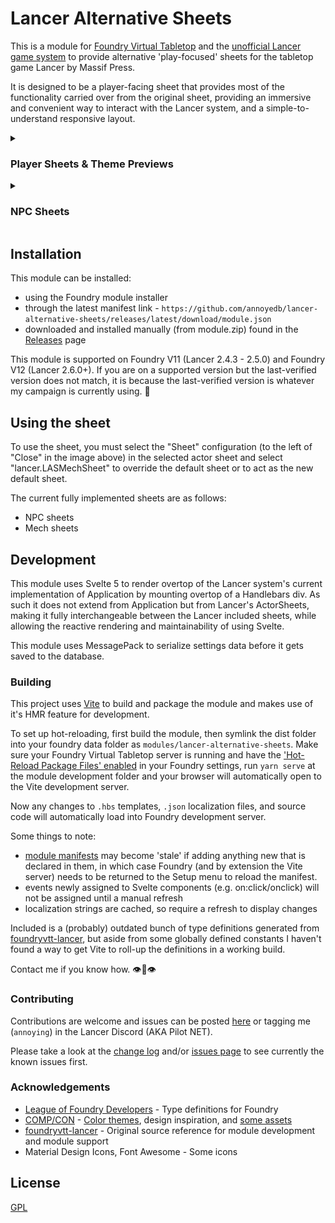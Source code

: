 # Lancer Alternative Sheets
This is a module for [Foundry Virtual Tabletop](https://foundryvtt.com/) and the [unofficial Lancer game system](https://github.com/Eranziel/foundryvtt-lancer) to provide alternative 'play-focused' sheets for the tabletop game Lancer by Massif Press.

It is designed to be a player-facing sheet that provides most of the functionality carried over from the original sheet, providing an immersive and convenient way to interact with the Lancer system, and a simple-to-understand responsive layout.

<details>
  <summary>
    <h3>Player Sheets & Theme Previews</h3>
  </summary>
  <details>
    <summary>
      <h4>General Massive Systems (GMS)</h4>
    </summary>
    <div align="center">
      <img src="https://raw.githubusercontent.com/annoyedb/lancer-alternative-sheets/refs/heads/master/docs/GMS.png"/>
    </div>
  </details>
  <details>
    <summary>
      <h4>General Massive Systems Dark (GMS-Dark)</h4>
    </summary>
    <div align="center">
      <img src="https://raw.githubusercontent.com/annoyedb/lancer-alternative-sheets/refs/heads/master/docs/GMS-Dark.png"/>
    </div>
  </details>
  <details>
    <summary>
      <h4>IPS-Northstar (IPS-N)</h4>
    </summary>
    <div align="center">
      <img src="https://raw.githubusercontent.com/annoyedb/lancer-alternative-sheets/refs/heads/master/docs/IPS-N.png"/>
    </div>
  </details>
  <details>
    <summary>
      <h4>Smith-Shimano Corpro (SSC)</h4>
    </summary>
    <div align="center">
      <img src="https://raw.githubusercontent.com/annoyedb/lancer-alternative-sheets/refs/heads/master/docs/SSC.png"/>
    </div>
  </details>
  <details>
    <summary>
      <h4>HORUS</h4>
    </summary>
    <div align="center">
      <img src="https://raw.githubusercontent.com/annoyedb/lancer-alternative-sheets/refs/heads/master/docs/HORUS.png"/>
    </div>
  </details>
  <details>
    <summary>
      <h4>Harrison Armory (HA)</h4>
    </summary>
    <div align="center">
      <img src="https://raw.githubusercontent.com/annoyedb/lancer-alternative-sheets/refs/heads/master/docs/HA.png"/>
    </div>
  </details>
  <details>
    <summary>
      <h4>Mirrorsmoke Mercenary Company (MSMC)</h4>
    </summary>
    <div align="center">
      <img src="https://raw.githubusercontent.com/annoyedb/lancer-alternative-sheets/refs/heads/master/docs/MSMC.png"/>
    </div>
  </details>
  <details>
    <summary>
      <h4>Forecast/Galactic Sumulation (GALSIM)</h4>
    </summary>
    <div align="center">
      <img src="https://raw.githubusercontent.com/annoyedb/lancer-alternative-sheets/refs/heads/master/docs/GALSIM.png"/>
    </div>
  </details>
</details>
<details>
  <summary>
    <h3>NPC Sheets</h3>
  </summary>
  <div align="center">
    <img src="https://raw.githubusercontent.com/annoyedb/lancer-alternative-sheets/refs/heads/master/docs/NPC.png"/>
  </div>
</details>

## Installation
This module can be installed:
* using the Foundry module installer
* through the latest manifest link - `https://github.com/annoyedb/lancer-alternative-sheets/releases/latest/download/module.json`
* downloaded and installed manually (from module.zip) found in the [Releases](https://github.com/annoyedb/lancer-alternative-sheets/releases) page

This module is supported on Foundry V11 (Lancer 2.4.3 - 2.5.0) and Foundry V12 (Lancer 2.6.0+). If you are on a supported version but the last-verified version does not match, it is because the last-verified version is whatever my campaign is currently using. :eyes:

## Using the sheet
To use the sheet, you must select the "Sheet" configuration (to the left of "Close" in the image above) in the selected actor sheet and select "lancer.LASMechSheet" to override the default sheet or to act as the new default sheet.

The current fully implemented sheets are as follows:
* NPC sheets
* Mech sheets

## Development
This module uses Svelte 5 to render overtop of the Lancer system's current implementation of Application by mounting overtop of a Handlebars div. As such it does not extend from Application but from Lancer's ActorSheets, making it fully interchangeable between the Lancer included sheets, while allowing the reactive rendering and maintainability of using Svelte.

This module uses MessagePack to serialize settings data before it gets saved to the database.

### Building
This project uses [Vite](https://vite.dev/guide/) to build and package the module and makes use of it's HMR feature for development.

To set up hot-reloading, first build the module, then symlink the dist folder into your foundry data folder as `modules/lancer-alternative-sheets`. 
Make sure your Foundry Virtual Tabletop server is running and have the ['Hot-Reload Package Files' enabled](/docs/HotReload.png) in your Foundry settings, run `yarn serve` at the module development folder and your browser will automatically open to the Vite development server.

Now any changes to `.hbs` templates, `.json` localization files, and source code will automatically load into Foundry development server.

Some things to note: 
* [module manifests](/dist/module.json) may become 'stale' if adding anything new that is declared in them, in which case Foundry (and by extension the Vite server) needs to be returned to the Setup menu to reload the manifest.
* events newly assigned to Svelte components (e.g. on:click/onclick) will not be assigned until a manual refresh
* localization strings are cached, so require a refresh to display changes

Included is a (probably) outdated bunch of type definitions generated from [foundryvtt-lancer](https://github.com/Eranziel/foundryvtt-lancer), but aside from some globally defined constants I haven't found a way to get Vite to roll-up the definitions in a working build.

Contact me if you know how. :eye::lips::eye:

### Contributing
Contributions are welcome and issues can be posted [here](https://github.com/annoyedb/lancer-alternative-sheets/issues/) or tagging me (`annoying`) in the Lancer Discord (AKA Pilot NET).

Please take a look at the [change log](/CHANGELOG.md) and/or [issues page](https://github.com/annoyedb/lancer-alternative-sheets/issues/) to see currently the known issues first.

### Acknowledgements
* [League of Foundry Developers](https://github.com/League-of-Foundry-Developers/foundry-vtt-types) - Type definitions for Foundry
* [COMP/CON](https://github.com/massif-press/compcon) - [Color themes](./src/styles/themes/), design inspiration, and [some assets](./src/assets/)
* [foundryvtt-lancer](https://github.com/Eranziel/foundryvtt-lancer) - Original source reference for module development and module support
* Material Design Icons, Font Awesome - Some icons

## License
[GPL](/LICENSE.md)
